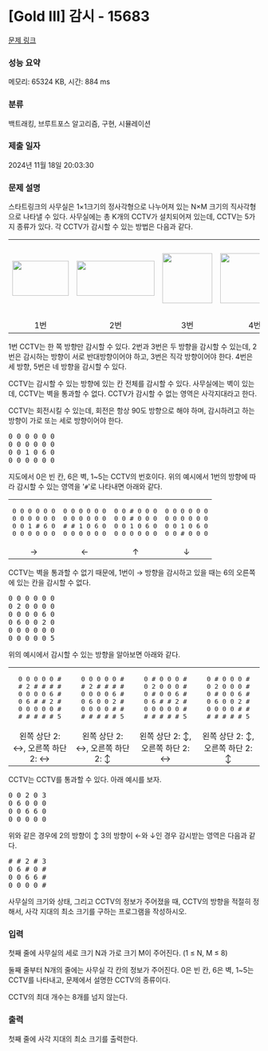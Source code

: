 # [Gold III] 감시 - 15683 

[문제 링크](https://www.acmicpc.net/problem/15683) 

### 성능 요약

메모리: 65324 KB, 시간: 884 ms

### 분류

백트래킹, 브루트포스 알고리즘, 구현, 시뮬레이션

### 제출 일자

2024년 11월 18일 20:03:30

### 문제 설명

<p>스타트링크의 사무실은 1×1크기의 정사각형으로 나누어져 있는 N×M 크기의 직사각형으로 나타낼 수 있다. 사무실에는 총 K개의 CCTV가 설치되어져 있는데, CCTV는 5가지 종류가 있다. 각 CCTV가 감시할 수 있는 방법은 다음과 같다.</p>

<table class="table table table-bordered" style="width: 100%;">
	<tbody>
		<tr>
			<td style="width: 20%; text-align: center; vertical-align: middle;"><img alt="" src="https://onlinejudgeimages.s3-ap-northeast-1.amazonaws.com/problem/15683/1.png" style="width: 113px; height: 70px;"></td>
			<td style="width: 20%; text-align: center;vertical-align: middle;"><img alt="" src="https://onlinejudgeimages.s3-ap-northeast-1.amazonaws.com/problem/15683/2.png" style="width: 156px; height: 70px;"></td>
			<td style="width: 20%; text-align: center;vertical-align: middle;"><img alt="" src="https://onlinejudgeimages.s3-ap-northeast-1.amazonaws.com/problem/15683/3.png" style="width: 100px; height: 100px;"></td>
			<td style="width: 20%; text-align: center;vertical-align: middle;"><img alt="" src="https://onlinejudgeimages.s3-ap-northeast-1.amazonaws.com/problem/15683/4.png" style="width: 138px; height: 100px;"></td>
			<td style="width: 20%; text-align: center;vertical-align: middle;"><img alt="" src="https://onlinejudgeimages.s3-ap-northeast-1.amazonaws.com/problem/15683/5.png" style="width: 149px; height: 150px;"></td>
		</tr>
		<tr>
			<td style="width: 20%; text-align: center;">1번</td>
			<td style="width: 20%; text-align: center;">2번</td>
			<td style="width: 20%; text-align: center;">3번</td>
			<td style="width: 20%; text-align: center;">4번</td>
			<td style="width: 20%; text-align: center;">5번</td>
		</tr>
	</tbody>
</table>

<p>1번 CCTV는 한 쪽 방향만 감시할 수 있다. 2번과 3번은 두 방향을 감시할 수 있는데, 2번은 감시하는 방향이 서로 반대방향이어야 하고, 3번은 직각 방향이어야 한다. 4번은 세 방향, 5번은 네 방향을 감시할 수 있다.</p>

<p>CCTV는 감시할 수 있는 방향에 있는 칸 전체를 감시할 수 있다. 사무실에는 벽이 있는데, CCTV는 벽을 통과할 수 없다. CCTV가 감시할 수 없는 영역은 사각지대라고 한다.</p>

<p>CCTV는 회전시킬 수 있는데, 회전은 항상 90도 방향으로 해야 하며, 감시하려고 하는 방향이 가로 또는 세로 방향이어야 한다.</p>

<pre>0 0 0 0 0 0
0 0 0 0 0 0
0 0 1 0 6 0
0 0 0 0 0 0</pre>

<p>지도에서 0은 빈 칸, 6은 벽, 1~5는 CCTV의 번호이다. 위의 예시에서 1번의 방향에 따라 감시할 수 있는 영역을 '<code>#</code>'로 나타내면 아래와 같다.</p>

<table class="table table table-bordered" style="width: 100%;">
	<tbody>
		<tr>
			<td style="width: 25%; text-align: center;">
			<pre>0 0 0 0 0 0
0 0 0 0 0 0
0 0 1 # 6 0
0 0 0 0 0 0</pre>
			</td>
			<td style="width: 25%; text-align: center;">
			<pre>0 0 0 0 0 0
0 0 0 0 0 0
# # 1 0 6 0
0 0 0 0 0 0</pre>
			</td>
			<td style="width: 25%; text-align: center;">
			<pre>0 0 # 0 0 0
0 0 # 0 0 0
0 0 1 0 6 0
0 0 0 0 0 0</pre>
			</td>
			<td style="width: 25%; text-align: center;">
			<pre>0 0 0 0 0 0
0 0 0 0 0 0
0 0 1 0 6 0
0 0 # 0 0 0</pre>
			</td>
		</tr>
		<tr>
			<td style="width: 25%; text-align: center;">→</td>
			<td style="width: 25%; text-align: center;">←</td>
			<td style="width: 25%; text-align: center;">↑</td>
			<td style="width: 25%; text-align: center;">↓</td>
		</tr>
	</tbody>
</table>

<p>CCTV는 벽을 통과할 수 없기 때문에, 1번이 → 방향을 감시하고 있을 때는 6의 오른쪽에 있는 칸을 감시할 수 없다.</p>

<pre>0 0 0 0 0 0
0 2 0 0 0 0
0 0 0 0 6 0
0 6 0 0 2 0
0 0 0 0 0 0
0 0 0 0 0 5</pre>

<p>위의 예시에서 감시할 수 있는 방향을 알아보면 아래와 같다.</p>

<table class="table table table-bordered" style="width: 100%;">
	<tbody>
		<tr>
			<td style="width: 25%; text-align: center;">
			<pre>0 0 0 0 0 #
# 2 # # # #
0 0 0 0 6 #
0 6 # # 2 #
0 0 0 0 0 #
# # # # # 5</pre>
			</td>
			<td style="width: 25%; text-align: center;">
			<pre>0 0 0 0 0 #
# 2 # # # #
0 0 0 0 6 #
0 6 0 0 2 #
0 0 0 0 # #
# # # # # 5</pre>
			</td>
			<td style="width: 25%; text-align: center;">
			<pre>0 # 0 0 0 #
0 2 0 0 0 #
0 # 0 0 6 #
0 6 # # 2 #
0 0 0 0 0 #
# # # # # 5</pre>
			</td>
			<td style="width: 25%; text-align: center;">
			<pre>0 # 0 0 0 #
0 2 0 0 0 #
0 # 0 0 6 #
0 6 0 0 2 #
0 0 0 0 # #
# # # # # 5</pre>
			</td>
		</tr>
		<tr>
			<td style="width: 25%; text-align: center;">왼쪽 상단 2: ↔, 오른쪽 하단 2: ↔</td>
			<td style="width: 25%; text-align: center;">왼쪽 상단 2: ↔, 오른쪽 하단 2: ↕</td>
			<td style="width: 25%; text-align: center;">왼쪽 상단 2: ↕, 오른쪽 하단 2: ↔</td>
			<td style="width: 25%; text-align: center;">왼쪽 상단 2: ↕, 오른쪽 하단 2: ↕</td>
		</tr>
	</tbody>
</table>

<p>CCTV는 CCTV를 통과할 수 있다. 아래 예시를 보자.</p>

<pre>0 0 2 0 3
0 6 0 0 0
0 0 6 6 0
0 0 0 0 0
</pre>

<p>위와 같은 경우에 2의 방향이 ↕ 3의 방향이 ←와 ↓인 경우 감시받는 영역은 다음과 같다.</p>

<pre># # 2 # 3
0 6 # 0 #
0 0 6 6 #
0 0 0 0 #
</pre>

<p>사무실의 크기와 상태, 그리고 CCTV의 정보가 주어졌을 때, CCTV의 방향을 적절히 정해서, 사각 지대의 최소 크기를 구하는 프로그램을 작성하시오.</p>

### 입력 

 <p>첫째 줄에 사무실의 세로 크기 N과 가로 크기 M이 주어진다. (1 ≤ N, M ≤ 8)</p>

<p>둘째 줄부터 N개의 줄에는 사무실 각 칸의 정보가 주어진다. 0은 빈 칸, 6은 벽, 1~5는 CCTV를 나타내고, 문제에서 설명한 CCTV의 종류이다. </p>

<p>CCTV의 최대 개수는 8개를 넘지 않는다.</p>

### 출력 

 <p>첫째 줄에 사각 지대의 최소 크기를 출력한다.</p>

